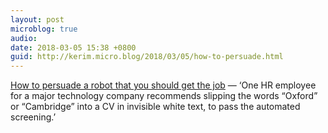 ```yaml
---
layout: post
microblog: true
audio: 
date: 2018-03-05 15:38 +0800
guid: http://kerim.micro.blog/2018/03/05/how-to-persuade.html
---
```

[How to persuade a robot that you should get the job](https://www.theguardian.com/technology/2018/mar/04/robots-screen-candidates-for-jobs-artificial-intelligence?CMP=twt_gu) — ‘One HR employee for a major technology company recommends slipping the words “Oxford” or “Cambridge” into a CV in invisible white text, to pass the automated screening.’

